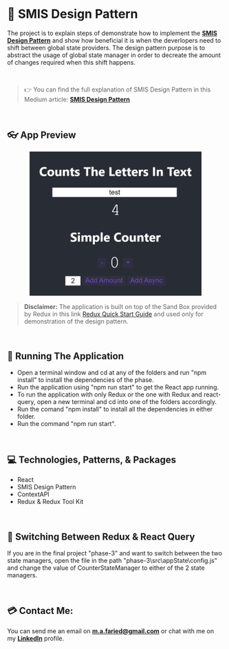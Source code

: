 # 📐 SMIS Design Pattern

The project is to explain steps of demonstrate how to implement the **[SMIS Design Pattern](https://medium.com/@m.a.faried/smis-design-pattern-d725a7ad814c)** and show how beneficial it is when the deverlopers need to shift between global state providers. The design pattern purpose is to abstract the usage of global state manager in order to decreate the amount of changes required when this shift happens.

<br>

> 👉 You can find the full explanation of SMIS Design Pattern in this Medium article: **[SMIS Design Pattern](https://medium.com/@m.a.faried/smis-design-pattern-d725a7ad814c)**

<br>

## 👓 App Preview

<p align="center">
    <img src="./assets/app-ss.png" alt="app preview" width="400"/>
</p>

>**Disclaimer:** The application is built on top of the Sand Box provided by Redux in this link [Redux Quick Start Guide](https://redux-toolkit.js.org/tutorials/quick-start) and used only for demonstration of the design pattern.

<br>

## 🚀 Running The Application
* Open a terminal window and cd at any of the folders and run "npm install" to install the dependencies of the phase.
* Run the application using "npm run start" to get the React app running.
* To run the application with only Redux or the one with Redux and react-query, open a new terminal and cd into one of the folders accordingly.
* Run the comand "npm install" to install all the dependencies in either folder.
* Run the command "npm run start".

<br>

## 💻 Technologies, Patterns, & Packages
* React
* SMIS Design Pattern
* ContextAPI
* Redux & Redux Tool Kit

<br>

## 🔬 Switching Between Redux & React Query

If you are in the final project "phase-3" and want to switch between the two state managers, open the file in the path "phase-3\src\appState\config.js" and change the value of CounterStateManager to either of the 2 state managers.

<br>

## 💳 Contact Me:
You can send me an email on **m.a.faried@gmail.com** or chat with me on my **[LinkedIn](https://www.linkedin.com/in/mo-faried-0258a445/)** profile.